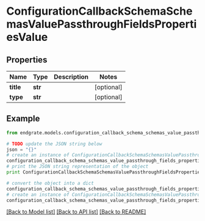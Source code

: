 # ConfigurationCallbackSchemaSchemasValuePassthroughFieldsPropertiesValue


## Properties

Name | Type | Description | Notes
------------ | ------------- | ------------- | -------------
**title** | **str** |  | [optional] 
**type** | **str** |  | [optional] 

## Example

```python
from endgrate.models.configuration_callback_schema_schemas_value_passthrough_fields_properties_value import ConfigurationCallbackSchemaSchemasValuePassthroughFieldsPropertiesValue

# TODO update the JSON string below
json = "{}"
# create an instance of ConfigurationCallbackSchemaSchemasValuePassthroughFieldsPropertiesValue from a JSON string
configuration_callback_schema_schemas_value_passthrough_fields_properties_value_instance = ConfigurationCallbackSchemaSchemasValuePassthroughFieldsPropertiesValue.from_json(json)
# print the JSON string representation of the object
print ConfigurationCallbackSchemaSchemasValuePassthroughFieldsPropertiesValue.to_json()

# convert the object into a dict
configuration_callback_schema_schemas_value_passthrough_fields_properties_value_dict = configuration_callback_schema_schemas_value_passthrough_fields_properties_value_instance.to_dict()
# create an instance of ConfigurationCallbackSchemaSchemasValuePassthroughFieldsPropertiesValue from a dict
configuration_callback_schema_schemas_value_passthrough_fields_properties_value_form_dict = configuration_callback_schema_schemas_value_passthrough_fields_properties_value.from_dict(configuration_callback_schema_schemas_value_passthrough_fields_properties_value_dict)
```
[[Back to Model list]](../README.md#documentation-for-models) [[Back to API list]](../README.md#documentation-for-api-endpoints) [[Back to README]](../README.md)


